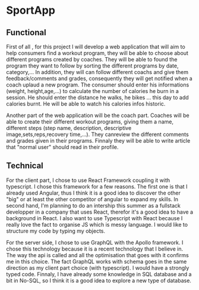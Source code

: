 # SportApp


## Functional

First of all , for this project I will develop a web application that will aim to help consumers find a workout program, they will be able to choose about different programs created by coaches. They will be able to found the program they want to follow by sorting the different programs by date, category,... In addition, they will can follow different coachs and give them feedback/comments and grades, consequently they will get notified when a coach uplaud a new program. 
The consumer should enter his informations (weight, height,age,...) to calculate the number of calories he burn in a session. He should enter the distance he walks, he bikes ... this day to add calories burnt. He will be able to watch his calories infos historic.

Another part of the web application will be the coach part. Coaches will be able to create their different workout programs, giving them a name, different steps (step name, description, descriptive image,sets,reps,recovery time,...). They canreview the different comments and grades given in their programs. Finnaly they will be able to write article that "normal user" should read in their profile.

## Technical

For the client part, I chose to use React Framework coupling it with typescript. I chose this framework for a few reasons. The first one is that I already used Angular, thus I think it is a good idea to discover the other "big" or at least the other competitor of angular to expand my skills. In second hand, I'm planning to do an intership this summer as a fullstack developper in a company that uses React, therefor it's a good idea to have a background in React. I also want to use Typescript with React because I really love the fact to organise JS which is messy language. I would like to structure my code by typing my objects. 

For the server side, I chose to use GraphQL with the Apollo framework. I chose this technology because it is a recent technology that I believe in. The way the api is called and all the optimisation that goes with it confirms me in this choice. The fact GraphQL works with schema goes in the same direction as my client part choice (with typescript). I would have a strongly typed code. Finnaly, I have already some knowledge in SQL database and a bit in No-SQL, so I think it is a good idea to explore a new type of database.  
